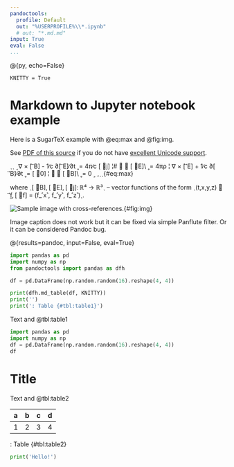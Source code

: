 ```yaml
---
pandoctools:
  profile: Default
  out: "%USERPROFILE%\\*.ipynb"
  # out: "*.md.md"
input: True
eval: False
...
```

@{py, echo=False}
```
KNITTY = True
```

# Markdown to Jupyter notebook example

Here is a SugarTeX example with @eq:max and @fig:img.

See [PDF of this source](https://github.com/kiwi0fruit/sugartex/raw/master/sugartex.pdf) if you do not have [excellent Unicode support](https://github.com/kiwi0fruit/sugartex#atom-editor-with-full-unicode-support).


ˎˎ
˱∇ × [ ⃗B] - 1∕c ∂[ ⃗E]∕∂t ˳= 4π∕c [ ⃗j] ¦#
               ∇ ⋅ [ ⃗E]\ ˳= 4πρ       ¦
 ∇ × [ ⃗E] + 1∕c ∂[ ⃗B]∕∂t ˳= [ ⃗0]      ¦
               ∇ ⋅ [ ⃗B]\ ˳= 0         ˲
,ˎˎ{#eq:max}

where ˎ[ ⃗B], [ ⃗E], [ ⃗j]: ℝ⁴ → ℝ³ˎ – vector functions of the form
ˎ(t,x,y,z) ↦ [ ⃗f](t,x,y,z), [ ⃗f] = (f_˹x˺, f_˹y˺, f_˹z˺)ˎ.


![Sample image with cross-references.](https://avatars3.githubusercontent.com/u/19735117?s=460&v=4){#fig:img}

Image caption does not work but it can be fixed via simple Panflute filter. Or it can be considered Pandoc bug.

@{results=pandoc, input=False, eval=True}
```py
import pandas as pd
import numpy as np
from pandoctools import pandas as dfh

df = pd.DataFrame(np.random.random(16).reshape(4, 4))

print(dfh.md_table(df, KNITTY))
print('')
print(': Table {#tbl:table1}')
```

Text and @tbl:table1


```py
import pandas as pd
import numpy as np
df = pd.DataFrame(np.random.random(16).reshape(4, 4))
df
```

# Title

Text and @tbl:table2

| a | b | c | d |
|---|---|---|---|
| 1 | 2 | 3 | 4 |

: Table {#tbl:table2}

```py
print('Hello!')
```
